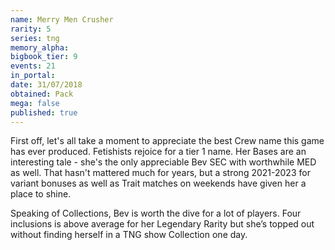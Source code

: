 ```yaml
---
name: Merry Men Crusher
rarity: 5
series: tng
memory_alpha:
bigbook_tier: 9
events: 21
in_portal:
date: 31/07/2018
obtained: Pack
mega: false
published: true
---
```


First off, let's all take a moment to appreciate the best Crew name this game has ever produced. Fetishists rejoice for a tier 1 name. Her Bases are an interesting tale - she's the only appreciable Bev SEC with worthwhile MED as well. That hasn't mattered much for years, but a strong 2021-2023 for variant bonuses as well as Trait matches on weekends have given her a place to shine.

Speaking of Collections, Bev is worth the dive for a lot of players. Four inclusions is above average for her Legendary Rarity but she’s topped out without finding herself in a TNG show Collection one day.
